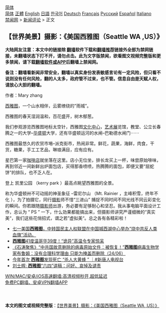  <!-- 面包屑导航 --> <div class="breadcrumb"><!-- GTranslate: https://gtranslate.io/ -->  <div class="switcher notranslate">  <div class="selected">  <a href="#" onclick="return false;"> 简体</a>  </div>  <div class="option">  <a href="https://www.bannedbook.org" onclick="doGTranslate('zh-CN|zh-CN');jQuery('div.switcher div.selected a').html(jQuery(this).html());return false;" title="简体中文" class="nturl selected"> 简体</a>  <a href="https://www.bannedbook.org/zh-tw/" onclick="doGTranslate('zh-CN|zh-TW');jQuery('div.switcher div.selected a').html(jQuery(this).html());return false;" title="繁體中文" class="nturl"> 正體</a>  <a href="https://www.bannedbook.org/en/" onclick="doGTranslate('zh-CN|en');jQuery('div.switcher div.selected a').html(jQuery(this).html());return false;" title="English" class="nturl"> English</a>  <a href="https://www.bannedbook.org/ja/" onclick="doGTranslate('zh-CN|ja');jQuery('div.switcher div.selected a').html(jQuery(this).html());return false;" title="日本語" class="nturl"> 日語</a>  <a href="https://www.bannedbook.org/ko/" onclick="doGTranslate('zh-CN|ko');jQuery('div.switcher div.selected a').html(jQuery(this).html());return false;" title="한국어" class="nturl"> 한국어</a>  <a href="https://www.bannedbook.org/de/" onclick="doGTranslate('zh-CN|de');jQuery('div.switcher div.selected a').html(jQuery(this).html());return false;" title="Deutsch" class="nturl"> Deutsch</a>  <a href="https://www.bannedbook.org/fr/" onclick="doGTranslate('zh-CN|fr');jQuery('div.switcher div.selected a').html(jQuery(this).html());return false;" title="Français" class="nturl"> Français</a>  <a href="https://www.bannedbook.org/ru/" onclick="doGTranslate('zh-CN|ru');jQuery('div.switcher div.selected a').html(jQuery(this).html());return false;" title="Русский" class="nturl"> Русский</a>  <a href="https://www.bannedbook.org/es/" onclick="doGTranslate('zh-CN|es');jQuery('div.switcher div.selected a').html(jQuery(this).html());return false;" title="Español" class="nturl"> Español</a>  <a href="https://www.bannedbook.org/it/" onclick="doGTranslate('zh-CN|it');jQuery('div.switcher div.selected a').html(jQuery(this).html());return false;" title="Italiano" class="nturl"> Italiano</a>  </div>  </div>      <div class='breadcrumb-sub'><!-- Breadcrumb NavXT 6.3.0 --> <a href="https://www.bannedbook.org/" class="home">禁闻网</a> &gt; <a href="https://www.bannedbook.org/bnews/comments/" class="category">新闻评论</a> &gt; 正文</div></div><h2>【世界美景】摄影：《美国西雅图（Seattle WA ,US）》</h2> <p class="notice"><b>大陆网友注意：本文中的链接除 <a href="https://github.com/bannedbook/fanqiang" >翻墙</a>软件下载和<a href="https://github.com/killgcd/justmysocks/blob/master/README.md">翻墙推荐</a>链接外全部为禁网链接，未翻墙状态下打不开，请勿点击。此为文字版禁闻，欲看图文视频完整版和更多禁闻，请下载<a href="https://github.com/bannedbook/fanqiang">翻墙软件或APP</a>后翻墙上禁闻网。</p><p>备注：翻墙看新闻非常安全，翻墙以真实身份发表敏感言论有一定风险，但只看不说则没有任何风险，翻的人太多，政府管不过来，也不管。信息自由是天赋人权，请放心大胆的翻墙。</b></p>  <div class="entry"> <p>              <a href="https://i0.wp.com/upload-images-bucket-v64rleca837do.s3.eu-west-1.amazonaws.com/wp-content/uploads/2021/07/19143346/nona_1626641757998973.jpg?fit=1480%2C987&#038;ssl=1" data-caption=""></a>                            </p> <p>作者：Mary zhang</p> <p><a href="https://www.bannedbook.org/bnews/tag/%e8%a5%bf%e9%9b%85%e5%9b%be/" class="st_tag internal_tag" rel="tag" title="标签 西雅图 下的日志">西雅图</a>，一个山水相伴，云雾缭绕的”雨城”。</p> <p>西雅图的春天湿润温和，百花盛开，树木郁葱。</p>  <p>我们参观游览西雅图地标太空针，西雅图<a href="https://www.bannedbook.org/bnews/tag/%E6%96%87%E5%8C%96%E4%B8%AD%E5%BF%83/" class="st_tag internal_tag" rel="tag" title="标签 文化中心 下的日志">文化中心</a>，<a href="https://www.bannedbook.org/bnews/tag/%E8%89%BA%E6%9C%AF%E5%B1%95/" class="st_tag internal_tag" rel="tag" title="标签 艺术展 下的日志">艺术展</a>览馆，教堂、公立长春腾之一的大学&#8211;<a href="https://www.bannedbook.org/bnews/tag/%e5%8d%8e%e7%9b%9b%e9%a1%bf/" class="st_tag internal_tag" rel="tag" title="标签 华盛顿 下的日志">华盛顿</a>大学，还有华盛顿运河的水闸&#8211;巴勒德水闸门⋯⋯</p> <p>西雅图最悠久的农贸市埸&#8211;派克街市，热闹非常。鲜花，蔬果，海鲜，肉食，干货，糖果，手工工艺品，琳琅满目，应有应有。</p> <p>星巴第一家<a href="https://www.bannedbook.org/bnews/tag/%E5%92%96%E5%95%A1%E5%BA%97/" class="st_tag internal_tag" rel="tag" title="标签 咖啡店 下的日志">咖啡店</a>就坐落在这里。店小无位坐，排长龙买上一杯，味尝原始啡味，再到邻近一间新鲜出炉面包店，买得那香喷喷，热腾腾的面包，即便又要“屈蛇饼”的排队，也不乏人在。</p> <p>登上 凯里公园 （kerry park ）最高点眺望西雅图的全景。</p>  <p>称为华盛顿卅不可动摇的神圣象征 &#8211;雷尼尔山 （Mt. Rainier ，主峰积雪，终年不化 ），为了拍摄它，同行<a href="https://www.bannedbook.org/bnews/tag/%e6%91%84%e5%bd%b1/" class="st_tag internal_tag" rel="tag" title="标签 摄影 下的日志">摄影</a>师不惜“三进山” 捕捉不同时间不同光线不同云彩变化的瞬间。你若跟随<a href="https://www.bannedbook.org/bnews/tag/%e6%91%84%e5%bd%b1%e5%b8%88/" class="st_tag internal_tag" rel="tag" title="标签 摄影师 下的日志">摄影师</a>出游，务必要有足够耐心和坚忍。我从事电脑平面设计工作，总认为 “ PS &#8221; 一下，什么効果都能搞出来，但摄影师讲究严谨细微的“真实美“，我们这些花俏招式，谓之若&#8221;虚拟美“。总之各有各精彩啦！</p> <p></p> <p></p> <p></p>  <p></p> <p></p> <p></p> <p></p>  <p></p> <ul class='op-related-articles' title='相关阅读'> <li><a href='https://www.bannedbook.org/bnews/bannedvideo/20210702/1579051.html' target='_blank'>七一美国<b>西雅图</b>，中转国民主人权联盟在中国城西湖中心举办“烧中共反人类血旗”活动。</a></li> <li><a href='https://www.bannedbook.org/bnews/cnnews/20210628/1575838.html' target='_blank'><b>西雅图</b>41度温哥华39度！“诡异”高温令专家惊呆</a></li> <li><a href='https://www.bannedbook.org/bnews/bannedvideo/20210624/1573732.html' target='_blank'>《石涛聚焦》“中共国故意删除的病毒原始文件：被恢复！”<b>西雅图</b>病毒生物学家布鲁姆：没有合理科学理由 只能为掩盖而删除（24/06）</a></li> <li><a href='https://www.bannedbook.org/bnews/bannedvideo/20210618/1569318.html' target='_blank'>今年首次 <b>西雅图</b>发现死亡 “杀人大黄蜂 ” ｜#新唐人电视台</a></li> <li><a href='https://www.bannedbook.org/bnews/baitai/20210605/1560742.html' target='_blank'>刘士辉: <b>西雅图</b>“六四”讲稿：问好、哀悼及谴责</a></li> </ul> <p class="texttj"> <a href="https://github.com/bannedbook/fanqiang/wiki/V2ray%E6%9C%BA%E5%9C%BA" target="_blank">WIN/MAC/安卓/iOS高速翻墙:高清视频秒开,超低延迟</a><br/> <a href="https://github.com/bannedbook/fanqiang/wiki/%E7%A6%81%E9%97%BB%E7%BD%91%E5%AE%89%E5%8D%93%E7%BF%BB%E5%A2%99%E6%96%B0%E9%97%BBAPP" target="_blank">免费PC翻墙、安卓VPN翻墙APP</a></p><p>&nbsp;</p><a name='sharetosocial'></a>  <div style="margin-bottom:5px;padding-bottom:5px;clear:both"> <div id="archive-pix-1" class="banner-ads"> <!-- AuctionX Display platform tag START --> <div id="26318x728x90x621x_ADSLOT2" clicktrack="%%CLICK_URL_ESC%%"></div> <!-- AuctionX Display platform tag END --> </div> <div id="archive-pix-2" class="banner-ads"> <!-- AuctionX Display platform tag START --> <div id="26315x300x250x621x_ADSLOT2" clicktrack="%%CLICK_URL_ESC%%"></div> <!-- AuctionX Display platform tag END --> </div> </div>  <div id="archive-pix-1" class="banner-ads"> <!-- AuctionX Display platform tag START --> <div id="26318x728x90x621x_ADSLOT3" clicktrack="%%CLICK_URL_ESC%%"></div> <!-- AuctionX Display platform tag END --> </div> <div><b>本文的图文或视频完整版</b>：<a href='https://www.bannedbook.org/bnews/comments/20210719/1590236.html'>【世界美景】摄影：《美国西雅图（Seattle WA ,US）》</a></div>  </div><!--END ENTRY--> 